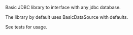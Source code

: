 Basic JDBC library to interface with any jdbc database.

The library by default uses BasicDataSource with defaults.

See tests for usage.
